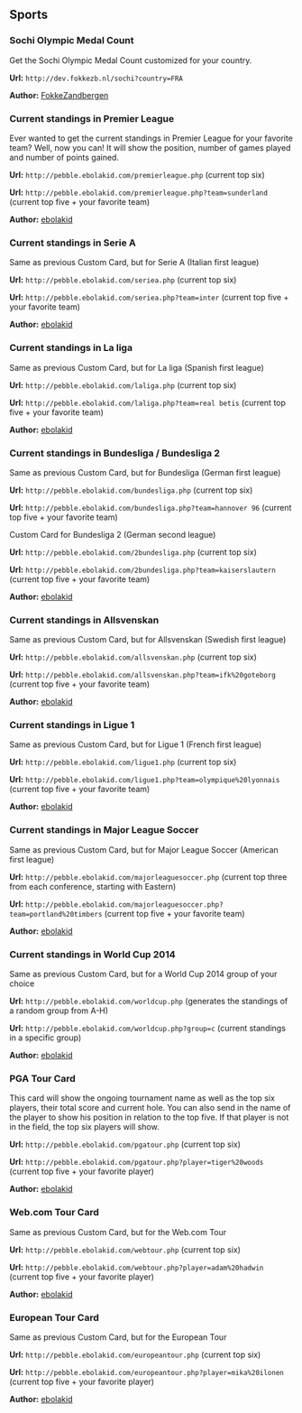 Sports
------

### Sochi Olympic Medal Count

Get the Sochi Olympic Medal Count customized for your country.

**Url:** `http://dev.fokkezb.nl/sochi?country=FRA`

**Author:** [FokkeZandbergen](http://forums.getpebble.com/profile/51517/FokkeZandbergen)

### Current standings in Premier League

Ever wanted to get the current standings in Premier League for your favorite team? Well, now you can!
It will show the position, number of games played and number of points gained.

**Url:** `http://pebble.ebolakid.com/premierleague.php` (current top six)

**Url:** `http://pebble.ebolakid.com/premierleague.php?team=sunderland` (current top five + your favorite team)

**Author:** [ebolakid](http://forums.getpebble.com/profile/52404/ebolakid)

### Current standings in Serie A

Same as previous Custom Card, but for Serie A (Italian first league)

**Url:** `http://pebble.ebolakid.com/seriea.php` (current top six)

**Url:** `http://pebble.ebolakid.com/seriea.php?team=inter` (current top five + your favorite team)

**Author:** [ebolakid](http://forums.getpebble.com/profile/52404/ebolakid)

### Current standings in La liga

Same as previous Custom Card, but for La liga (Spanish first league)

**Url:** `http://pebble.ebolakid.com/laliga.php` (current top six)

**Url:** `http://pebble.ebolakid.com/laliga.php?team=real betis` (current top five + your favorite team)

**Author:** [ebolakid](http://forums.getpebble.com/profile/52404/ebolakid)

### Current standings in Bundesliga / Bundesliga 2

Same as previous Custom Card, but for Bundesliga (German first league)

**Url:** `http://pebble.ebolakid.com/bundesliga.php` (current top six)

**Url:** `http://pebble.ebolakid.com/bundesliga.php?team=hannover 96` (current top five + your favorite team)

Custom Card for Bundesliga 2 (German second league)

**Url:** `http://pebble.ebolakid.com/2bundesliga.php` (current top six)

**Url:** `http://pebble.ebolakid.com/2bundesliga.php?team=kaiserslautern` (current top five + your favorite team)

**Author:** [ebolakid](http://forums.getpebble.com/profile/52404/ebolakid)

### Current standings in Allsvenskan

Same as previous Custom Card, but for Allsvenskan (Swedish first league)

**Url:** `http://pebble.ebolakid.com/allsvenskan.php` (current top six)

**Url:** `http://pebble.ebolakid.com/allsvenskan.php?team=ifk%20goteborg` (current top five + your favorite team)

**Author:** [ebolakid](http://forums.getpebble.com/profile/52404/ebolakid)

### Current standings in Ligue 1

Same as previous Custom Card, but for Ligue 1 (French first league)

**Url:** `http://pebble.ebolakid.com/ligue1.php` (current top six)

**Url:** `http://pebble.ebolakid.com/ligue1.php?team=olympique%20lyonnais` (current top five + your favorite team)

**Author:** [ebolakid](http://forums.getpebble.com/profile/52404/ebolakid)

### Current standings in Major League Soccer

Same as previous Custom Card, but for Major League Soccer (American first league)

**Url:** `http://pebble.ebolakid.com/majorleaguesoccer.php` (current top three from each conference, starting with Eastern)

**Url:** `http://pebble.ebolakid.com/majorleaguesoccer.php?team=portland%20timbers` (current top five + your favorite team)

**Author:** [ebolakid](http://forums.getpebble.com/profile/52404/ebolakid)

### Current standings in World Cup 2014

Same as previous Custom Card, but for a World Cup 2014 group of your choice

**Url:** `http://pebble.ebolakid.com/worldcup.php` (generates the standings of a random group from A-H)

**Url:** `http://pebble.ebolakid.com/worldcup.php?group=c` (current standings in a specific group)

**Author:** [ebolakid](http://forums.getpebble.com/profile/52404/ebolakid)

### PGA Tour Card

This card will show the ongoing tournament name as well as the top six players, their total score and current hole. You can also send in the name of the player to show his position in relation to the top five.
If that player is not in the field, the top six players will show.

**Url:** `http://pebble.ebolakid.com/pgatour.php` (current top six)

**Url:** `http://pebble.ebolakid.com/pgatour.php?player=tiger%20woods` (current top five + your favorite player)

**Author:** [ebolakid](http://forums.getpebble.com/profile/52404/ebolakid)

### Web.com Tour Card

Same as previous Custom Card, but for the Web.com Tour

**Url:** `http://pebble.ebolakid.com/webtour.php` (current top six)

**Url:** `http://pebble.ebolakid.com/webtour.php?player=adam%20hadwin` (current top five + your favorite player)

**Author:** [ebolakid](http://forums.getpebble.com/profile/52404/ebolakid)

### European Tour Card

Same as previous Custom Card, but for the European Tour

**Url:** `http://pebble.ebolakid.com/europeantour.php` (current top six)

**Url:** `http://pebble.ebolakid.com/europeantour.php?player=mika%20ilonen` (current top five + your favorite player)

**Author:** [ebolakid](http://forums.getpebble.com/profile/52404/ebolakid)
